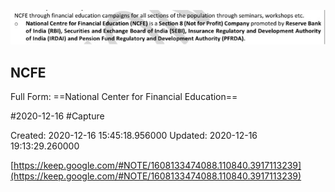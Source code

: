 ![[media/NCFE0.jpg]](media/NCFE0.jpg)
## NCFE 
Full Form:  ==National Center for Financial Education==





 #2020-12-16 #Capture

Created: 2020-12-16 15:45:18.956000      Updated: 2020-12-16 19:13:29.260000

[https://keep.google.com/#NOTE/1608133474088.110840.3917113239](https://keep.google.com/#NOTE/1608133474088.110840.3917113239)

